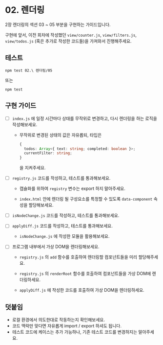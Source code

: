 # 02. 렌더링

2장 렌더링의 섹션 03 ~ 05 부분을 구현하는 가이드입니다.

구현에 앞서, 이전 회차에 작성했던 `view/counter.js`, `view/filters.js`, `view/todos.js` (혹은 추가로 작성한 코드들)을 가져와서 진행해주세요.

## 테스트

```
npm test 02.\ 렌더링/05
```

또는

```
npm test
```

## 구현 가이드

- [ ] `index.js` 에 일정 시간마다 상태를 무작위로 변경하고, 다시 렌더링을 하는 로직을 작성해보세요.

  - 무작위로 변경된 상태의 값은 자유롭되, 타입은
    ```ts
    {
      todos: Array<{ text: string; completed: boolean }>;
      currentFilter: string;
    }
    ```
    을 지켜주세요.

- [ ] `registry.js` 코드를 작성하고, 테스트를 통과해보세요.

  - 캡슐화를 위하여 `registry` 변수는 export 하지 말아주세요.

  - `index.html` 안에 렌더링 될 구성요소를 특정할 수 있도록 `data-component` 속성을 할당해보세요.

- [ ] `isNodeChange.js` 코드를 작성하고, 테스트를 통과해보세요.

- [ ] `applyDiff.js` 코드를 작성하고, 테스트를 통과해보세요.

  - `isNodeChange.js` 에 작성한 모듈을 활용해보세요.

- [ ] 프로그램 내부에서 가상 DOM을 렌더링해보세요.

  - `registry.js` 의 `add` 함수를 호출하여 렌더링할 컴포넌트들을 미리 할당해주세요.

  - `registry.js` 의 `renderRoot` 함수를 호출하여 컴포넌트들을 가상 DOM에 렌더링하세요.

  - `applyDiff.js` 에 작성한 코드를 호출하여 가상 DOM을 렌더링하세요.

## 덧붙임

- 로컬 환경에서 의도한대로 작동하는지 확인해보세요.
- 코드 맥락만 맞다면 자유롭게 import / export 하셔도 됩니다.
- 테스트 코드에 케이스는 추가 가능하나, 기존 테스트 코드를 변경하지는 말아주세요.
